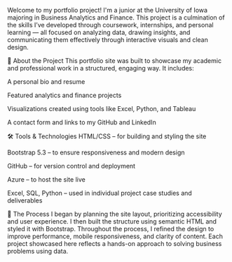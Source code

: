 
Welcome to my portfolio project! I'm a junior at the University of Iowa majoring in Business Analytics and Finance. This project is a culmination of the skills I’ve developed through coursework, internships, and personal learning — all focused on analyzing data, drawing insights, and communicating them effectively through interactive visuals and clean design.

📌 About the Project
This portfolio site was built to showcase my academic and professional work in a structured, engaging way. It includes:

A personal bio and resume

Featured analytics and finance projects

Visualizations created using tools like Excel, Python, and Tableau

A contact form and links to my GitHub and LinkedIn

🛠️ Tools & Technologies
HTML/CSS – for building and styling the site

Bootstrap 5.3 – to ensure responsiveness and modern design

GitHub – for version control and deployment

Azure – to host the site live

Excel, SQL, Python – used in individual project case studies and deliverables

🧠 The Process
I began by planning the site layout, prioritizing accessibility and user experience. I then built the structure using semantic HTML and styled it with Bootstrap. Throughout the process, I refined the design to improve performance, mobile responsiveness, and clarity of content. Each project showcased here reflects a hands-on approach to solving business problems using data.
